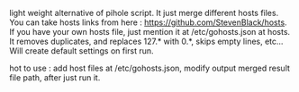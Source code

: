 light weight alternative of pihole script. It just merge different hosts files. You can take hosts links from here : https://github.com/StevenBlack/hosts. If you have your own hosts file, just mention it at /etc/gohosts.json at hosts. It removes duplicates, and replaces 127.* with 0.*, skips empty lines, etc...  Will create default settings on first run.

hot to use :
add host files at  /etc/gohosts.json, modify output merged result file path, after just run it.
